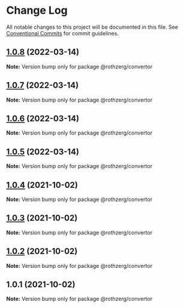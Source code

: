 # Change Log

All notable changes to this project will be documented in this file.
See [Conventional Commits](https://conventionalcommits.org) for commit guidelines.

## [1.0.8](https://github.com/emrerothzerg/rothzerg/compare/@rothzerg/convertor@1.0.7...@rothzerg/convertor@1.0.8) (2022-03-14)

**Note:** Version bump only for package @rothzerg/convertor





## [1.0.7](https://github.com/emrerothzerg/rothzerg/compare/@rothzerg/convertor@1.0.6...@rothzerg/convertor@1.0.7) (2022-03-14)

**Note:** Version bump only for package @rothzerg/convertor





## [1.0.6](https://github.com/emrerothzerg/rothzerg/compare/@rothzerg/convertor@1.0.5...@rothzerg/convertor@1.0.6) (2022-03-14)

**Note:** Version bump only for package @rothzerg/convertor





## [1.0.5](https://github.com/emrerothzerg/rothzerg/compare/@rothzerg/convertor@1.0.4...@rothzerg/convertor@1.0.5) (2022-03-14)

**Note:** Version bump only for package @rothzerg/convertor





## [1.0.4](https://github.com/emrerothzerg/rothzerg/compare/@rothzerg/convertor@1.0.3...@rothzerg/convertor@1.0.4) (2021-10-02)

**Note:** Version bump only for package @rothzerg/convertor





## [1.0.3](https://github.com/emrerothzerg/rothzerg/compare/@rothzerg/convertor@1.0.2...@rothzerg/convertor@1.0.3) (2021-10-02)

**Note:** Version bump only for package @rothzerg/convertor





## [1.0.2](https://github.com/emrerothzerg/rothzerg/compare/@rothzerg/convertor@1.0.1...@rothzerg/convertor@1.0.2) (2021-10-02)

**Note:** Version bump only for package @rothzerg/convertor





## 1.0.1 (2021-10-02)

**Note:** Version bump only for package @rothzerg/convertor
